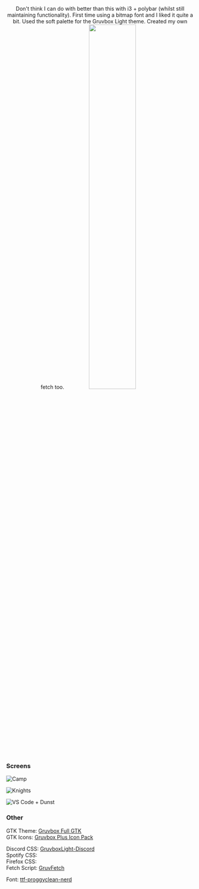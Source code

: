 <p align = "center"> Don't think I can do with better than this with i3 + polybar (whilst still maintaining functionality). First time using a bitmap font and I liked it quite a bit. Used the soft palette for the Gruvbox Light theme. Created my own fetch too.
<img src=https://github.com/MujtabaAsim/dots/assets/62666332/c133ff96-9ac0-42d7-9c22-66a01a737da7 width=50%></p>

### Screens
![Camp](https://github.com/MujtabaAsim/dots/assets/62666332/6d738da6-76e1-427c-ba9d-214bde36c4c7)

![Knights](https://github.com/MujtabaAsim/dots/assets/62666332/40308cf9-9121-4bf0-ae6c-ed4b86d6acfb)

![VS Code + Dunst](https://github.com/MujtabaAsim/dots/assets/62666332/8641c31c-39c8-41e9-b8b2-06a56f83d61d)

### Other
GTK Theme: [Gruvbox Full GTK](https://github.com/esmaeilytabar/gruvbox-full-gtk/) <br>
GTK Icons:</b> [Gruvbox Plus Icon Pack](https://github.com/SylEleuth/gruvbox-plus-icon-pack) <br>

Discord CSS: [GruvboxLight-Discord](https://github.com/MujtabaAsim/GruvboxLight-Discord) <br>
Spotify CSS: []() <br>
Firefox CSS: []() <br>
Fetch Script: [GruvFetch](https://github.com/MujtabaAsim/GruvFetch/tree/main) <br>

Font: [ttf-proggyclean-nerd](./gotta-patch-em-all-font-patcher\!.sh) <br>
